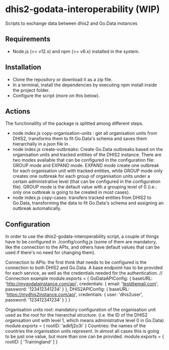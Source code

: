 # dhis2-godata-interoperability (WIP)
Scripts to exchange data between dhis2 and Go.Data instances

## Requirements
- Node.js (>= v12.x) and npm (>= v6.x) installed in the system.

## Installation
- Clone the repository or download it as a zip file.
- In a terminal, install the dependencies by executing npm install inside the project folder.
- Configure the script (more on this below).

## Actions
The functionallity of the package is splitted among different steps.

- node index.js copy-organisation-units : get all organisation units from DHIS2, transforms them to fit Go.Data's schema and saves them hierarchally in a json file in .
- node index.js create-outbreaks: Create Go.Data outbreaks based on the organisation units and tracked entities of the DHIS2 instance. There are two modes avaliable that can be configured in the configuration file: GROUP mode and EXPAND mode. EXPAND mode create one outbreak for each organisation unit with tracked entities, while GROUP mode only creates one outbreak for each group of organisation units under a certain administrative level (that can be configured in the configuration file). GROUP mode is the default value with a grouping level of 0 (i.e.: only one outbreak is going to be created in most cases).
- node index.js copy-cases: transfers tracked entities from DHIS2 to Go.Data, transforming the data to fit Go.Data's schema and assigning an outbreak automatically.

## Configuration
In order to use the dhis2-godata-interoperability script, a couple of things have to be configured in ./config/config.js (some of them are mandatory, like the connection to the APIs, and others have default values that can be used if there's no need for changing them).

Connection to APIs: the first think that needs to be configured is the connection to both DHIS2 and Go.Data. A base endpoint has to be provided for each service, as well as the credentials needed for the authentication.
// Connection example
module.exports = {
  GoDataAPIConfig: {
    baseURL: 'http://mygodatainstance.com/api',
    credentials: {
      email: 'test@email.com',
      password: '123412341234'
    }
  },
  DHIS2APIConfig: {
    baseURL: 'https://mydhis2instance.com/api',
    credentials: {
      user: 'dhis2user',
      password: '123412341234'
    }
  }
}

Organisation units root: mandatory configuration of the organisation unit used as the root for the hierarchal structure. (i.e. the ID of the DHIS2 organisation unit with level 1, which means administrative level 0 in Go.Data)
module.exports = {
  rootID: 'adkfj2o3i'
}
Countries: the names of the countries the organisation units represent. In almost all cases this is going to be just one value, but more than one can be provided.
module.exports = {
  rootID: [ 'Trainingland' ]
}
